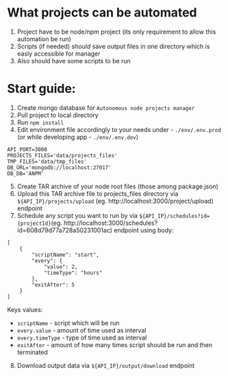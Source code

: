 # What projects can be automated
1. Project have to be node/npm project (its only requirement to allow this automation be run)
2. Scripts (if needed) *should* save output files in one directory which is easly accessible for manager
3. Also should have some scripts to be run

# Start guide:
1. Create mongo database for `Autonomous node projects manager`
2. Pull project to local directory
3. Run `npm install`
4. Edit environment file accordingly to your needs under - `./env/.env.prod` (or while developing app - `./env/.env.dev`)
```
API_PORT=3000
PROJECTS_FILES='data/projects_files'
TMP_FILES='data/tmp_files'
DB_URL='mongodb://localhost:27017'
DB_DB='ANPM'
```
5. Create TAR archive of your node root files (those among package.json)
6. Upload this TAR archive file to projects_files directory via `${API_IP}/projects/upload` (eg. http://localhost:3000/project/upload) endpoint
7. Schedule any script you want to run by via `${API_IP}/schedules?id={projectId}`(eg. http://localhost:3000/schedules?id=608d79d77a728a50231001ac) endpoint using body:
```
[
    {
        "scriptName": "start",
        "every": {
            "value": 2,
            "timeType": "hours"
        },
        "exitAfter": 5
    }
]
```

Keys values: <br/>
* `scriptName` - script which will be run </br>
* `every.value` - amount of time used as interval </br>
* `every.timeType` - type of time used as interval </br>
* `exitAfter` - amount of how many times script should be run and then terminated

8. Download output data via `${API_IP}/output/download` endpoint